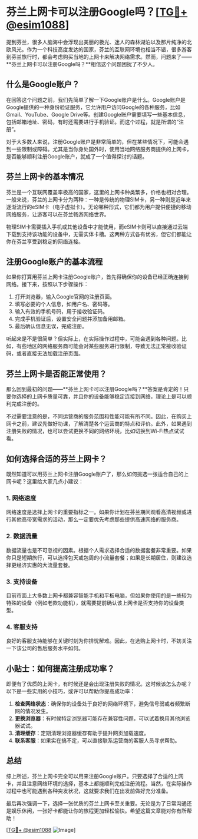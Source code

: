 # 芬兰上网卡可以注册Google吗？[[TG💪+ @esim1088](https://t.me/s/esim1088)]

提到芬兰，很多人脑海中会浮现出美丽的极光、迷人的森林湖泊以及那片纯净的北欧风光。作为一个科技高度发达的国家，芬兰的互联网环境也相当不错，很多游客到芬兰旅行时，都会考虑购买当地的上网卡来解决网络需求。然而，问题来了——**芬兰上网卡可以注册Google吗？**相信这个问题困扰了不少人。

## 什么是Google账户？

在回答这个问题之前，我们先简单了解一下Google账户是什么。Google账户是Google提供的一种身份验证服务，它允许用户访问Google的各种服务，比如Gmail、YouTube、Google Drive等。创建Google账户需要填写一些基本信息，包括邮箱地址、密码，有时还需要进行手机验证。而这个过程，就是所谓的“注册”。

对于大多数人来说，注册Google账户是非常简单的，但在某些情况下，可能会遇到一些限制或障碍。尤其是当你身处国外时，使用当地网络服务商提供的上网卡，是否能够顺利注册Google账户，就成了一个值得探讨的话题。

## 芬兰上网卡的基本情况

芬兰是一个互联网覆盖率极高的国家，这里的上网卡种类繁多，价格也相对合理。一般来说，芬兰的上网卡分为两种：一种是传统的物理SIM卡，另一种则是近年来逐渐流行的eSIM卡（电子虚拟卡）。无论哪种形式，它们都为用户提供便捷的移动网络服务，让游客可以在芬兰畅游网络世界。

物理SIM卡需要插入手机或其他设备中才能使用，而eSIM卡则可以直接通过云端下载到支持该功能的设备中，无需实体卡槽。这两种方式各有优劣，但它们都能让你在芬兰享受到稳定的网络连接。

## 注册Google账户的基本流程

如果你打算用芬兰上网卡注册Google账户，首先得确保你的设备已经正确连接到网络。接下来，按照以下步骤操作：

1. 打开浏览器，输入Google官网的注册页面。
2. 填写必要的个人信息，如用户名、密码等。
3. 输入有效的手机号码，用于接收验证码。
4. 完成手机验证后，设置安全问题并添加备用邮箱。
5. 最后确认信息无误，完成注册。

听起来是不是很简单？但实际上，在实际操作过程中，可能会遇到各种问题。比如，有些地区的网络服务商可能会对某些服务进行限制，导致无法正常接收验证码，或者直接无法加载注册页面。

## 芬兰上网卡是否能正常使用？

那么回到最初的问题——**芬兰上网卡可以注册Google吗？**答案是肯定的！只要你选择的上网卡质量可靠，并且你的设备能够稳定连接到网络，理论上是可以顺利完成注册的。

不过需要注意的是，不同运营商的服务范围和性能可能有所不同。因此，在购买上网卡之前，建议先做好功课，了解清楚各个运营商的特点和评价。此外，如果遇到注册失败的情况，也可以尝试更换不同的网络环境，比如切换到Wi-Fi热点试试看。

## 如何选择合适的芬兰上网卡？

既然知道可以用芬兰上网卡注册Google账户了，那么如何挑选一张适合自己的上网卡呢？这里给大家几点小建议：

### 1. 网络速度
网络速度是选择上网卡的重要指标之一。如果你计划在芬兰期间观看高清视频或进行其他高带宽需求的活动，那么一定要优先考虑那些提供高速网络的服务商。

### 2. 数据流量
数据流量也是不可忽视的因素。根据个人需求选择合适的数据套餐非常重要。如果你只是短期旅行，可以选择包天或包周的小流量套餐；如果是长期居住，则建议选择更经济实惠的大流量套餐。

### 3. 支持设备
目前市面上大多数上网卡都兼容智能手机和平板电脑，但如果你使用的是一些较为特殊的设备（例如老款功能机），就需要提前确认该上网卡是否支持你的设备类型。

### 4. 客服支持
良好的客服支持能够在关键时刻为你排忧解难。因此，在选购上网卡时，不妨关注一下该公司的售后服务水平如何。

## 小贴士：如何提高注册成功率？

即便有了优质的上网卡，有时候还是会出现注册失败的情况。这时候该怎么办呢？以下是一些实用的小技巧，或许可以帮助你提高成功率：

1. **检查网络状态**：确保你的设备处于良好的网络环境下，避免信号弱或者频繁断网的情况发生。
2. **更换浏览器**：有时候特定浏览器可能存在兼容性问题，可以试着换用其他浏览器试试。
3. **清理缓存**：定期清理浏览器缓存有助于提升网页加载速度。
4. **联系客服**：如果实在搞不定，可以直接联系运营商的客服人员寻求帮助。

## 总结

综上所述，芬兰上网卡完全可以用来注册Google账户。只要选择了合适的上网卡，并且注意网络环境的选择，基本上都能顺利完成注册流程。当然，在实际操作过程中也可能遇到各种突发状况，这就要求我们在出发前做好充分准备。

最后再次强调一下，选择一张优质的芬兰上网卡至关重要。无论是为了日常沟通还是娱乐休闲，一张好卡都能让你的旅程更加轻松愉快。希望这篇文章能对你有所帮助！

[[TG💪+ @esim1088](https://t.me/s/esim1088) ![Image](https://i.postimg.cc/4NQfJmqS/Snipaste-2025-05-13-00-14-12.png)]